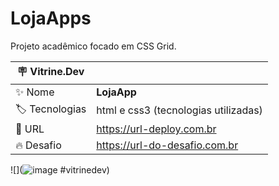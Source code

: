 # LojaApps

Projeto acadêmico focado em CSS Grid.

| :placard: Vitrine.Dev |     |
| -------------  | --- |
| :sparkles: Nome        | **LojaApp**
| :label: Tecnologias | html e css3 (tecnologias utilizadas)
| :rocket: URL         | https://url-deploy.com.br
| :fire: Desafio     | https://url-do-desafio.com.br

<!-- Inserir imagem com a #vitrinedev ao final do link -->
![](![image](https://user-images.githubusercontent.com/112908868/190828421-01f6faf7-35f8-40e9-9cf1-4dc7cf171428.png)
#vitrinedev)

